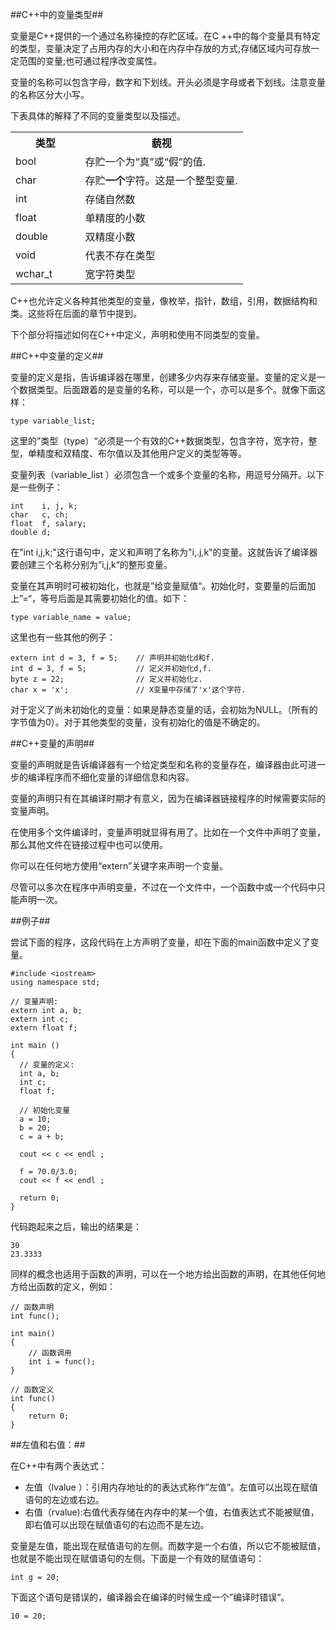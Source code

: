 ##C++中的变量类型##

变量是C++提供的一个通过名称操控的存贮区域。在C ++中的每个变量具有特定的类型，变量决定了占用内存的大小和在内存中存放的方式;存储区域内可存放一定范围的变量;也可通过程序改变属性。

变量的名称可以包含字母，数字和下划线。开头必须是字母或者下划线。注意变量的名称区分大小写。

下表具体的解释了不同的变量类型以及描述。

<table class="src">
<tbody><tr><th width="30%">类型</th><th>藐视</th></tr>

<tr><td>bool</td><td>存贮一个为“真”或“假”的值.</td></tr>

<tr><td>char</td><td>存贮<b>一个</b>字符。这是一个整型变量.</td></tr>

<tr><td>int</td><td>存储自然数</td></tr>

<tr><td>float</td><td>单精度的小数</td></tr>

<tr><td>double</td><td>双精度小数</td></tr>

<tr><td>void</td><td>代表不存在类型</td></tr>

<tr><td>wchar_t</td><td>宽字符类型</td></tr>

</tbody></table>

C++也允许定义各种其他类型的变量，像枚举，指针，数组，引用，数据结构和类。这些将在后面的章节中提到。

下个部分将描述如何在C++中定义，声明和使用不同类型的变量。

##C++中变量的定义##

变量的定义是指，告诉编译器在哪里，创建多少内存来存储变量。变量的定义是一个数据类型。后面跟着的是变量的名称，可以是一个，亦可以是多个。就像下面这样：

    type variable_list;

这里的”类型（type）“必须是一个有效的C++数据类型，包含字符，宽字符，整型，单精度和双精度、布尔值以及其他用户定义的类型等等。


变量列表（variable_list ）必须包含一个或多个变量的名称，用逗号分隔开。以下是一些例子：

    int    i, j, k;
    char   c, ch;
    float  f, salary;
    double d;


在"int i,j,k;"这行语句中，定义和声明了名称为"i,.j,k"的变量。这就告诉了编译器要创建三个名称分别为”i,j,k“的整形变量。

变量在其声明时可被初始化，也就是”给变量赋值“。初始化时，变要量的后面加上”=“，等号后面是其需要初始化的值。如下：

    type variable_name = value;

这里也有一些其他的例子：

    extern int d = 3, f = 5;    // 声明并初始化d和f. 
    int d = 3, f = 5;           // 定义并初始化d,f. 
    byte z = 22;                // 定义并初始化z. 
    char x = 'x';               // X变量中存储了'x'这个字符.

对于定义了尚未初始化的变量：如果是静态变量的话，会初始为NULL。（所有的字节值为0）。对于其他类型的变量，没有初始化的值是不确定的。

##C++变量的声明##


变量的声明就是告诉编译器有一个给定类型和名称的变量存在，编译器由此可进一步的编译程序而不细化变量的详细信息和内容。

变量的声明只有在其编译时期才有意义，因为在编译器链接程序的时候需要实际的变量声明。 

在使用多个文件编译时，变量声明就显得有用了。比如在一个文件中声明了变量，那么其他文件在链接过程中也可以使用。

你可以在任何地方使用“extern”关键字来声明一个变量。

尽管可以多次在程序中声明变量，不过在一个文件中，一个函数中或一个代码中只能声明一次。

##例子##

尝试下面的程序，这段代码在上方声明了变量，却在下面的main函数中定义了变量。

    #include <iostream>
    using namespace std;
    
    // 变量声明:
    extern int a, b;
    extern int c;
    extern float f;
      
    int main ()
    {
      // 变量的定义:
      int a, b;
      int c;
      float f;
     
      // 初始化变量
      a = 10;
      b = 20;
      c = a + b;
     
      cout << c << endl ;
    
      f = 70.0/3.0;
      cout << f << endl ;
     
      return 0;
    }

代码跑起来之后，输出的结果是：

    30
    23.3333


同样的概念也适用于函数的声明，可以在一个地方给出函数的声明，在其他任何地方给出函数的定义，例如：

    // 函数声明
    int func();
    
    int main()
    {
        // 函数调用
        int i = func();
    }
    
    // 函数定义
    int func()
    {
        return 0;
    }

##左值和右值：##

在C++中有两个表达式：
 - 左值（lvalue ）：引用内存地址的的表达式称作”左值“。左值可以出现在赋值语句的左边或右边。
 - 右值（rvalue):右值代表存储在内存中的某一个值，右值表达式不能被赋值，即右值可以出现在赋值语句的右边而不是左边。

变量是左值，能出现在赋值语句的左侧。而数字是一个右值，所以它不能被赋值，也就是不能出现在赋值语句的左侧。下面是一个有效的赋值语句：

    int g = 20;
   
下面这个语句是错误的，编译器会在编译的时候生成一个”编译时错误“。

    10 = 20;

